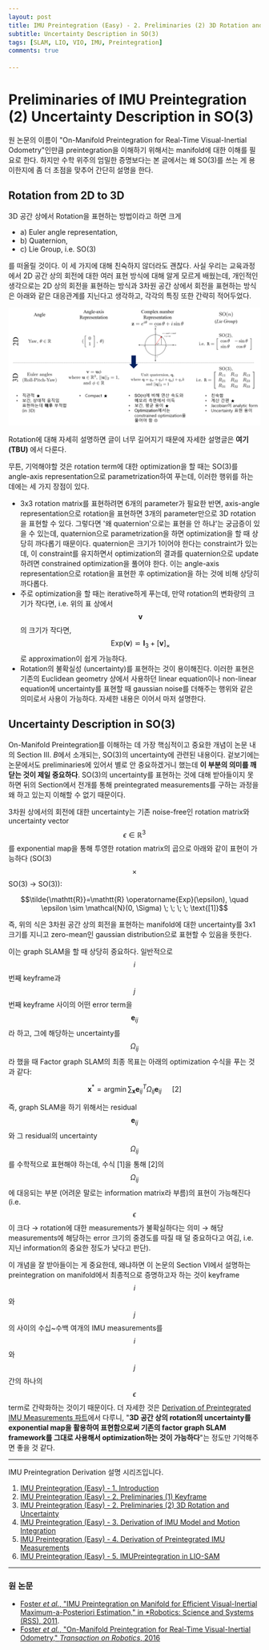 ```yaml
---
layout: post
title: IMU Preintegration (Easy) - 2. Preliminaries (2) 3D Rotation and Uncertainty
subtitle: Uncertainty Description in SO(3)
tags: [SLAM, LIO, VIO, IMU, Preintegration]
comments: true

---
```


# Preliminaries of IMU Preintegration (2) Uncertainty Description in SO(3)

원 논문의 이름이 "On-Manifold Preintegration for Real-Time
Visual-Inertial Odometry"인만큼 preintegration을 이해하기 위해서는 manifold에 대한 이해를 필요로 한다. 하지만 수학 위주의 엄밀한 증명보다는 본 글에서는 왜 SO(3)를 쓰는 게 용이한지에 좀 더 초점을 맞추어 간단히 설명을 한다.

## Rotation from 2D to 3D

3D 공간 상에서 Rotation을 표현하는 방법이라고 하면 크게 
* a) Euler angle representation, 
* b) Quaternion, 
* c) Lie Group, i.e. SO(3)
  
를 떠올릴 것이다. 이 세 가지에 대해 친숙하지 않더라도 괜찮다. 사실 우리는 교육과정에서 2D 공간 상의 회전에 대한 여러 표현 방식에 대해 알게 모르게 배웠는데, 개인적인 생각으로는 2D 상의 회전을 표현하는 방식과 3차원 공간 상에서 회전을 표현하는 방식은 아래와 같은 대응관계를 지닌다고 생각하고, 각각의 특징 또한 간략히 적어두었다.

![](/img/rotation/overview_v2.png)

Rotation에 대해 자세히 설명하면 글이 너무 길어지기 때문에 자세한 설명글은 **여기(TBU)** 에서 다룬다.

무튼, 기억해야할 것은 rotation term에 대한 optimization을 할 때는 SO(3)를 angle-axis representation으로 parametrization하여 푸는데, 이러한 행위를 하는 데에는 세 가지 장점이 있다.

* 3x3 rotation matrix를 표현하려면 6개의 parameter가 필요한 반면, axis-angle representation으로 rotation을 표현하면 3개의 parameter만으로 3D rotation을 표현할 수 있다. 그렇다면 '왜 quaternion'으로는 표현을 안 하냐'는 궁금증이 있을 수 있는데, quaternion으로 parametrization을 하면 optimization을 할 때 상당히 까다롭기 때문이다. quaternion은 크기가 1이어야 한다는 constraint가 있는데, 이 constraint를 유지하면서 optimization의 결과를 quaternion으로 update하려면 constrained optimization을 풀어야 한다. 이는 angle-axis representation으로 rotation을 표현한 후 optimization을 하는 것에 비해 상당히 까다롭다. 
* 주로 optimization을 할 때는 iterative하게 푸는데, 만약 rotation의 변화량의 크기가 작다면, i.e. 위의 표 상에서 $$\mathbf{v}$$의 크기가 작다면, $$\text{Exp}(\mathbf{v}) \backsimeq \mathbf{I}_3 + [\mathbf{v}]_{\times}$$로 approximation이 쉽게 가능하다.
* Rotation의 불확실성 (uncertainty)를 표현하는 것이 용이해진다. 이러한 표현은 기존의 Euclidean geometry 상에서 사용하던 linear equation이나 non-linear equation에 uncertainty를 표현할 때 gaussian noise를 더해주는 행위와 같은 의미로서 사용이 가능하다. 자세한 내용은 이어서 마저 설명한다.

## Uncertainty Description in SO(3) 

On-Manifold Preintegration를 이해하는 데 가장 핵심적이고 중요한 개념이 논문 내의 Section Ⅲ. *B*에서 소개되는, SO(3)의 uncertainty에 관련된 내용이다. 겉보기에는 논문에서도 preliminaries에 있어서 별로 안 중요하겠거니 했는데 **이 부분의 의미를 깨닫는 것이 제일 중요하다**. SO(3)의 uncertainty를 표현하는 것에 대해 받아들이지 못 하면 뒤의 Section에서 전개를 통해 preintegrated measurements를 구하는 과정을 왜 하고 있는지 이해할 수 없기 때문이다.

3차원 상에서의 회전에 대한 uncertainty는 기존 noise-free인  rotation matrix와 uncertainty vector $$\epsilon \in \mathbb{R}^3$$를 exponential map을 통해 투영한 rotation matrix의 곱으로 아래와 같이 표현이 가능하다 (SO(3) $$ \times $$ SO(3) → SO(3)):

$$\tilde{\mathtt{R}}=\mathtt{R} \operatorname{Exp}(\epsilon), \quad \epsilon \sim \mathcal{N}(0, \Sigma) \; \; \; \; \text{[1]}$$ 

즉, 위의 식은 3차원 공간 상의 회전을 표현하는 manifold에 대한 uncertainty를 3x1 크기를 지니고 zero-mean인 gaussian distribution으로 표현할 수 있음을 뜻한다.  

이는 graph SLAM을 할 때 상당히 중요하다. 일반적으로 $$i$$ 번째 keyframe과 $$j$$ 번째 keyframe 사이의 어떤 error term을 $$\mathbf{e}_{i j}$$라 하고, 그에 해당하는 uncertainty를 $$\Omega_{i j}$$라 했을 때 Factor graph SLAM의 최종 목표는 아래의 optimization 수식을 푸는 것과 같다:

$$\mathbf{x}^{*}=\operatorname{argmin} \sum_{\mathbf{x}} \mathbf{e}_{i j}^{T} {\Omega}_{i j} \mathbf{e}_{i j} \; \; \; \; \;  \; \text{[2]}$$

즉, graph SLAM을 하기 위해서는 residual $$\mathbf{e}_{i j}$$와 그 residual의 uncertainty $$\Omega_{i j}$$를 수학적으로 표현해야 하는데, 수식 [1]을 통해 
[2]의 $$\Omega_{ij}$$에 대응되는 부분 (어려운 말로는 information matrix라 부름)의 표현이 가능해진다 (i.e. $$\epsilon$$이 크다 → rotation에 대한 measurements가 불확실하다는 의미 → 해당 measurements에 해당하는 error 크기의 중경도를 따질 때 덜 중요하다고 여김, i.e. 지닌 information의 중요한 정도가 낮다고 판단). 

이 개념을 잘 받아들이는 게 중요한데, 왜냐하면 이 논문의 Section Ⅵ에서 설명하는 preintegration on manifold에서 최종적으로 증명하고자 하는 것이 keyframe $$i$$와 $$j$$의 사이의 수십~수백 여개의 IMU measurements를 $$i$$와 $$j$$ 간의 하나의 $$\epsilon$$ term로 간략화하는 것이기 때문이다. 더 자세한 것은 [Derivation of Preintegrated IMU Measurements 파트](https://limhyungtae.github.io/2022-04-01-IMU-Preintegration-(Easy)-4.-Derivation-of-Preintegrated-IMU-Measurements/)에서 다루니, "**3D 공간 상의 rotation의 uncertainty를 exponential map을 활용하여 표현함으로써 기존의 factor graph SLAM framework를 그대로 사용해서 optimization하는 것이 가능하다**"는 정도만 기억해주면 좋을 것 같다.


---

IMU Preintegration Derivation 설명 시리즈입니다.

1. [IMU Preintegration (Easy) - 1. Introduction](https://limhyungtae.github.io/2022-04-01-IMU-Preintegration-(Easy)-1.-Introduction/)
2. [IMU Preintegration (Easy) - 2. Preliminaries (1) Keyframe](https://limhyungtae.github.io/2022-04-01-IMU-Preintegration-(Easy)-2.-Preliminaries-(1)-Keyframe/)
3. [IMU Preintegration (Easy) - 2. Preliminaries (2) 3D Rotation and Uncertainty](https://limhyungtae.github.io/2022-04-01-IMU-Preintegration-(Easy)-2.-Preliminaries-(2)-3D-Rotation-and-Uncertainty/)
4. [IMU Preintegration (Easy) - 3. Derivation of IMU Model and Motion Integration](https://limhyungtae.github.io/2022-04-01-IMU-Preintegration-(Easy)-3.-Derivation-of-IMU-Model-and-Motion-Integration/)
5. [IMU Preintegration (Easy) - 4. Derivation of Preintegrated IMU Measurements](https://limhyungtae.github.io/2022-04-01-IMU-Preintegration-(Easy)-4.-Derivation-of-Preintegrated-IMU-Measurements/)
6. [IMU Preintegration (Easy) - 5. IMUPreintegration in LIO-SAM](https://limhyungtae.github.io/2022-04-01-IMU-Preintegration-(Easy)-5.-IMUPreintegration-in-LIO-SAM/)
 

---



### 원 논문

* [Foster *et al.*, "IMU Preintegration on Manifold for Efficient
Visual-Inertial Maximum-a-Posteriori Estimation," in *Robotics: Science and Systems (RSS), 2011](http://www.roboticsproceedings.org/rss11/p06.pdf).
* [Foster *et al.*, "On-Manifold Preintegration for Real-Time
Visual-Inertial Odometry," *Transaction on Robotics*, 2016](https://rpg.ifi.uzh.ch/docs/TRO16_forster.pdf)